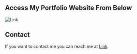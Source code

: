 

## Access My Portfolio Website From Below

![Link](
https://botapproved.github.io/Portfolio/)


## Contact

If you want to contact me you can reach me at [Link](https://www.vosnet.co.in).

